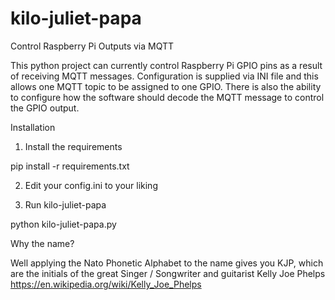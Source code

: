 # kilo-juliet-papa
Control Raspberry Pi Outputs via MQTT

This python project can currently control Raspberry Pi GPIO pins as a result of receiving MQTT messages. Configuration is supplied via INI file and this allows one MQTT topic to be assigned to one GPIO. There is also the ability to configure how the software should decode the MQTT message to control the GPIO output.


Installation

1. Install the requirements

pip install -r requirements.txt

2. Edit your config.ini to your liking

3. Run kilo-juliet-papa

python kilo-juliet-papa.py


Why the name?

Well applying the Nato Phonetic Alphabet to the name gives you KJP, which are the initials of the great Singer / Songwriter and guitarist Kelly Joe Phelps https://en.wikipedia.org/wiki/Kelly_Joe_Phelps


